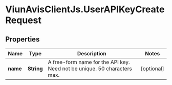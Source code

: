 # ViunAvisClientJs.UserAPIKeyCreateRequest

## Properties

Name | Type | Description | Notes
------------ | ------------- | ------------- | -------------
**name** | **String** | A free-form name for the API key. Need not be unique. 50 characters max. | [optional] 


